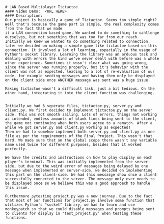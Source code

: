     # LAN Based Multiplayer Tictactoe
    #### Video Demo:  <URL HERE>
    #### Description:
    Our project is basically a game of Tictactoe. Seems too simple right? Well that's because the game part is simple, the real complexity comes from the fact that we made
    it a LAN connection based game. We wanted to do something to cahllenge ourselves, but not something that was too far from our reach. Initially we knew we wanted to do something related to connection, later we decided on making a simple game like tictactoe based on this connection. It involved a lot of learning, especially in the usage of Python's socket library. Learning the library was an arduous task and dealing with errors the kind we've never dealt with before was a whole other experience. Sometimes it wasn't clear what was going wrong, since the server was running properly, but it's behavior with the client was not as expected, leading to a lot of re-evaluation of our code, for example sending messages and having them only be displayed on the client side once ANOTHER message was sent was a huge issue.
    
    Making tictactoe wasn't a difficult task, just a bit tedious. On the other hand, integrating it into the client function was challenging.

    
    Initially we had 3 seperate files, tictactoe.py, server.py and client.py. We first decided to implement tictactoe.py on the server side. This was not smooth sailing. Lots of errors, things not working as intended, endless amounts of blank lines being sent to the client, the game not continuing when both users agree to a rematch. After a while we got server.py and client.py working as expected!
    Then we had to somehow implement both server.py and client.py as one file as per the requirements of the Final Project. This wasn't that hard. We made sure that on the global scope there wasn't any variable name used twice for different purposes, besides that it worked perfectly.

    We have the credits and instructions on how to play display on each player's terminal. This was initially implemented from the server-side, but due to the weird error of messages being delayed by one message when implemented on server-side, we decided on implementing this part on the client-side. We had this messasge show once a client successfully connected to the server. The message only ever needs to be displayed once so we believe this was a good approach to handle this issue.
    
    Furthermore pytesting project.py was a new journey. Due to the fact that most of our functions for project.py involve some function that utilizes Python's "socket" library, we had to learn and use monkeypatch so that we could disable messages and prompts being sent to clients for display in "test_project.py" when testing these functions.

